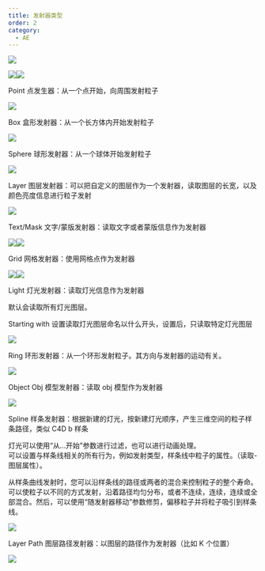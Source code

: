 ```yaml
---
title: 发射器类型
order: 2
category:
  - AE
---
```


![](https://mir.yuelili.com/wp-content/uploads/user/AE/plugins/st/st-emitter.png)

![](https://mir.yuelili.com/wp-content/uploads/user/AE/plugins/st/Emitter-types.jpg)![](http://cdn.yuelili.com/202020102320-C.png)

Point 点发生器：从一个点开始，向周围发射粒子

![](https://mir.yuelili.com/wp-content/uploads/user/AE/plugins/particular/stardust-emitter-017.bmp)

Box 盒形发射器：从一个长方体内开始发射粒子

![](https://mir.yuelili.com/wp-content/uploads/user/AE/plugins/particular/particular-045.bmp)

Sphere 球形发射器：从一个球体开始发射粒子

![](https://mir.yuelili.com/wp-content/uploads/user/AE/plugins/particular/stardust-emitter-019.bmp)

Layer 图层发射器：可以把自定义的图层作为一个发射器，读取图层的长宽，以及颜色亮度信息进行粒子发射

![](https://mir.yuelili.com/wp-content/uploads/user/AE/plugins/particular/stardust-particular-002.bmp)

Text/Mask 文字/蒙版发射器：读取文字或者蒙版信息作为发射器

![](https://mir.yuelili.com/wp-content/uploads/user/source/2020/08/stardust-056.png)![](https://mir.yuelili.com/wp-content/uploads/user/AE/plugins/particular/stardust-emitter-013.bmp)

Grid 网格发射器：使用网格点作为发射器

![](https://mir.yuelili.com/wp-content/uploads/user/AE/plugins/particular/stardust-emitter-020.bmp)![](https://mir.yuelili.com/wp-content/uploads/user/AE/plugins/particular/stardust-emitter-0221.bmp)

Light 灯光发射器：读取灯光信息作为发射器

默认会读取所有灯光图层。

Starting with 设置读取灯光图层命名以什么开头，设置后，只读取特定灯光图层

![](https://mir.yuelili.com/wp-content/uploads/user/AE/plugins/particular/particular-041.bmp)

Ring 环形发射器：从一个环形发射粒子。其方向与发射器的运动有关。

![](https://mir.yuelili.com/wp-content/uploads/user/AE/plugins/particular/stardust-emitter-027.bmp)

Object Obj 模型发射器：读取 obj 模型作为发射器

![](https://mir.yuelili.com/wp-content/uploads/user/source/2020/08/stardust-057.png)

Spline 样条发射器：根据新建的灯光，按新建灯光顺序，产生三维空间的粒子样条路径，类似 C4D b 样条

灯光可以使用“从...开始”参数进行过滤，也可以进行动画处理。  
可以设置与样条线相关的所有行为，例如发射类型，样条线中粒子的属性。（读取-图层属性）。

从样条曲线发射时，您可以沿样条线的路径或两者的混合来控制粒子的整个寿命。可以使粒子以不同的方式发射，沿着路径均匀分布，或者不连续，连续，连续或全部混合。然后，可以使用“随发射器移动”参数修剪，偏移粒子并将粒子吸引到样条线。

![](https://mir.yuelili.com/wp-content/uploads/user/AE/plugins/particular/stardust-emitter-028.bmp)

Layer Path 图层路径发射器：以图层的路径作为发射器（比如 K 个位置）

![](https://mir.yuelili.com/wp-content/uploads/user/AE/plugins/particular/stardust-029.bmp)
